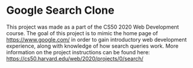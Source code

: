 # Google Search Clone

This project was made as a part of the CS50 2020 Web Development course. The goal of this project is to mimic the home page of https://www.google.com/ in order to gain introductory web development experience, along with knowledge of how search queries work. More information on the project instructions can be found here: https://cs50.harvard.edu/web/2020/projects/0/search/
